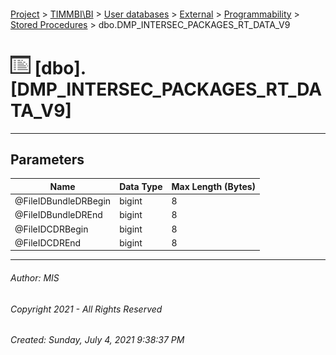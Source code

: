 #### 

[Project](../../../../../index.md) > [TIMMBI\\BI](../../../../index.md) > [User databases](../../../index.md) > [External](../../index.md) > [Programmability](../index.md) > [Stored Procedures](Stored_Procedures.md) > dbo.DMP_INTERSEC_PACKAGES_RT_DATA_V9

# ![Stored Procedures](../../../../../Images/StoredProcedure32.png) [dbo].[DMP_INTERSEC_PACKAGES_RT_DATA_V9]

---

## <a name="#parameters"></a>Parameters

| Name | Data Type | Max Length (Bytes) |
|---|---|---|
| @FileIDBundleDRBegin | bigint | 8 |
| @FileIDBundleDREnd | bigint | 8 |
| @FileIDCDRBegin | bigint | 8 |
| @FileIDCDREnd | bigint | 8 |


---

###### Author:  MIS

###### Copyright 2021 - All Rights Reserved

###### Created: Sunday, July 4, 2021 9:38:37 PM

